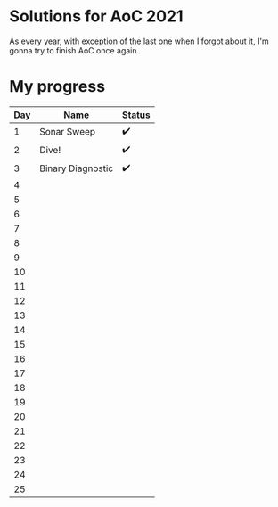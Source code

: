 # Solutions for AoC 2021
As every year, with exception of the last one when I forgot about it, I'm gonna try to finish AoC once again.
# My progress
| Day 	| Name        	    | Status             	|
|-----	|------------------ |--------------------	|
| 1   	| Sonar Sweep 	    | :heavy_check_mark: 	|
| 2   	| Dive!      	    | :heavy_check_mark:   	|
| 3   	| Binary Diagnostic | :heavy_check_mark:   	|
| 4   	|             	|                    	|
| 5   	|             	|                    	|
| 6   	|             	|                    	|
| 7   	|             	|                    	|
| 8   	|             	|                    	|
| 9   	|             	|                    	|
| 10  	|             	|                    	|
| 11  	|             	|                    	|
| 12  	|             	|                    	|
| 13  	|             	|                    	|
| 14  	|             	|                    	|
| 15  	|             	|                    	|
| 16  	|             	|                    	|
| 17  	|             	|                    	|
| 18  	|             	|                    	|
| 19  	|             	|                    	|
| 20  	|             	|                    	|
| 21  	|             	|                    	|
| 22  	|             	|                    	|
| 23  	|             	|                    	|
| 24  	|             	|                    	|
| 25  	|             	|                    	|